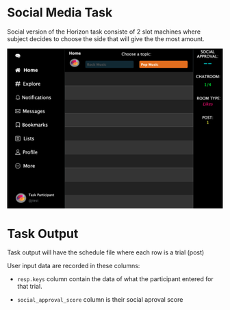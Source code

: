 # Social Media Task
Social version of the Horizon task consiste of 2 slot machines where subject decides to choose the side that will give the the most amount.

![Thumbnail image](/public/js/tasks/social_media/thumbnail.png)

# Task Output
Task output will have the schedule file where each row is a trial (post)

User input data are recorded in these columns:

- `resp.keys` column contain the data of what the participant entered for that trial.

- `social_approval_score` column is their social aproval score 
